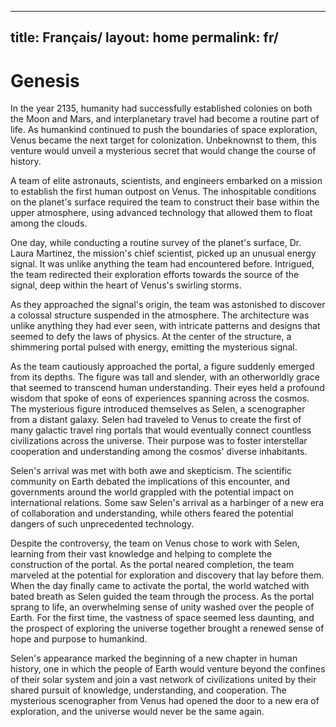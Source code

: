 
---
title: Français/
layout: home
permalink: fr/
---

# Genesis

In the year 2135, humanity had successfully established colonies on both the Moon and Mars, and interplanetary travel had become a routine part of life. As humankind continued to push the boundaries of space exploration, Venus became the next target for colonization. Unbeknownst to them, this venture would unveil a mysterious secret that would change the course of history.

A team of elite astronauts, scientists, and engineers embarked on a mission to establish the first human outpost on Venus. The inhospitable conditions on the planet's surface required the team to construct their base within the upper atmosphere, using advanced technology that allowed them to float among the clouds.

One day, while conducting a routine survey of the planet's surface, Dr. Laura Martinez, the mission's chief scientist, picked up an unusual energy signal. It was unlike anything the team had encountered before. Intrigued, the team redirected their exploration efforts towards the source of the signal, deep within the heart of Venus's swirling storms.

As they approached the signal's origin, the team was astonished to discover a colossal structure suspended in the atmosphere. The architecture was unlike anything they had ever seen, with intricate patterns and designs that seemed to defy the laws of physics. At the center of the structure, a shimmering portal pulsed with energy, emitting the mysterious signal.

As the team cautiously approached the portal, a figure suddenly emerged from its depths. The figure was tall and slender, with an otherworldly grace that seemed to transcend human understanding. Their eyes held a profound wisdom that spoke of eons of experiences spanning across the cosmos.
The mysterious figure introduced themselves as Selen, a scenographer from a distant galaxy. Selen had traveled to Venus to create the first of many galactic travel ring portals that would eventually connect countless civilizations across the universe. Their purpose was to foster interstellar cooperation and understanding among the cosmos' diverse inhabitants.

Selen's arrival was met with both awe and skepticism. The scientific community on Earth debated the implications of this encounter, and governments around the world grappled with the potential impact on international relations. Some saw Selen's arrival as a harbinger of a new era of collaboration and understanding, while others feared the potential dangers of such unprecedented technology.

Despite the controversy, the team on Venus chose to work with Selen, learning from their vast knowledge and helping to complete the construction of the portal. As the portal neared completion, the team marveled at the potential for exploration and discovery that lay before them.
When the day finally came to activate the portal, the world watched with bated breath as Selen guided the team through the process. As the portal sprang to life, an overwhelming sense of unity washed over the people of Earth. For the first time, the vastness of space seemed less daunting, and the prospect of exploring the universe together brought a renewed sense of hope and purpose to humankind.

Selen's appearance marked the beginning of a new chapter in human history, one in which the people of Earth would venture beyond the confines of their solar system and join a vast network of civilizations united by their shared pursuit of knowledge, understanding, and cooperation. The mysterious scenographer from Venus had opened the door to a new era of exploration, and the universe would never be the same again.

